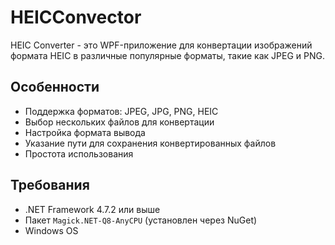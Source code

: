 # HEICConvector

HEIC Converter - это WPF-приложение для конвертации изображений формата HEIC в различные популярные форматы, такие как JPEG и PNG.

## Особенности

- Поддержка форматов: JPEG, JPG, PNG, HEIC
- Выбор нескольких файлов для конвертации
- Настройка формата вывода
- Указание пути для сохранения конвертированных файлов
- Простота использования

## Требования

- .NET Framework 4.7.2 или выше
- Пакет `Magick.NET-Q8-AnyCPU` (установлен через NuGet)
- Windows OS

